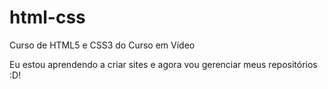 # html-css
 Curso de HTML5 e CSS3 do Curso em Vídeo

Eu estou aprendendo a criar sites e agora vou gerenciar meus repositórios :D!
